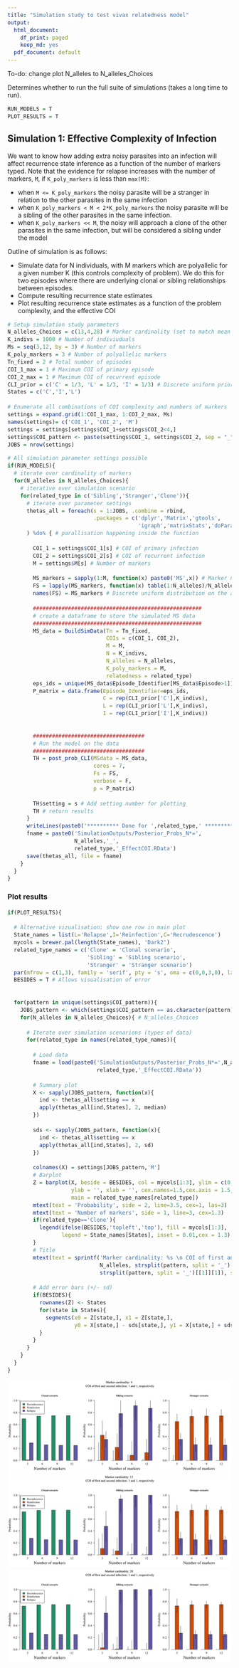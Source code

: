 ```yaml
---
title: "Simulation study to test vivax relatedness model"
output:
  html_document:
    df_print: paged
    keep_md: yes
  pdf_document: default
---
```


To-do: change plot N_alleles to N_alleles_Choices






Determines whether to run the full suite of simulations (takes a long time to run).

```r
RUN_MODELS = T
PLOT_RESULTS = T
```

## Simulation 1: Effective Complexity of Infection

We want to know how adding extra noisy parasites into an infection will affect recurrence state inference as a function of the number of markers typed. Note that the evidence for relapse increases with the number of markers, `M`, if `K_poly_markers` is less than `max(M)`: 

* when `M <= K_poly_markers` the noisy parasite will be a stranger in relation to the other parasites in the same infection 
* when `K_poly_markers < M < 2*K_poly_markers` the noisy parasite will be a sibling of the other parasites in the same infection. 
* when `K_poly_markers << M`, the noisy will approach a clone of the other parasites in the same infection, but will be considered a sibling under the model

Outline of simulation is as follows:

* Simulate data for N individuals, with M markers which are polyallelic for a given number K (this controls complexity of problem). We do this for two episodes where there are underlying clonal or sibling relationships between episodes.
* Compute resulting recurrence state estimates
* Plot resulting recurrence state estimates as a function of the problem complexity, and the effective COI


```r
# Setup simulation study parameters
N_alleles_Choices = c(13,4,28) # Marker cardinality (set to match mean and range our panel)
K_indivs = 1000 # Number of indiviuduals
Ms = seq(3,12, by = 3) # Number of markers
K_poly_markers = 3 # Number of polyallelic markers 
Tn_fixed = 2 # Total number of episodes
COI_1_max = 1 # Maximum COI of primary episode 
COI_2_max = 1 # Maximum COI of recurrent episode
CLI_prior = c('C' = 1/3, 'L' = 1/3, 'I' = 1/3) # Discrete uniform prior on recurrence states 
States = c('C','I','L')

# Enumerate all combinations of COI complexity and numbers of markers
settings = expand.grid(1:COI_1_max, 1:COI_2_max, Ms) 
names(settings)= c('COI_1', 'COI_2', 'M')
settings = settings[settings$COI_1+settings$COI_2<4,]
settings$COI_pattern <- paste(settings$COI_1, settings$COI_2, sep = "_")
JOBS = nrow(settings)
```


```r
# All simulation parameter settings possible
if(RUN_MODELS){
  # iterate over cardinality of markers
  for(N_alleles in N_alleles_Choices){
    # iterative over simulation scenario 
    for(related_type in c('Sibling','Stranger','Clone')){
      # iterate over parameter settings
      thetas_all = foreach(s = 1:JOBS, .combine = rbind, 
                           .packages = c('dplyr','Matrix','gtools',
                                         'igraph','matrixStats','doParallel')
      ) %do% { # parallisation happening inside the function
        
        COI_1 = settings$COI_1[s] # COI of primary infection
        COI_2 = settings$COI_2[s] # COI of recurrent infection
        M = settings$M[s] # Number of markers
        
        MS_markers = sapply(1:M, function(x) paste0('MS',x)) # Marker names
        FS = lapply(MS_markers, function(x) table(1:N_alleles)/N_alleles) # Marker frequencies
        names(FS) = MS_markers # Discrete uniform distribution on the alleles 
        
        #####################################################
        # create a dataframe to store the simulated MS data
        #####################################################
        MS_data = BuildSimData(Tn = Tn_fixed, 
                               COIs = c(COI_1, COI_2), 
                               M = M, 
                               N = K_indivs,
                               N_alleles = N_alleles, 
                               K_poly_markers = M, 
                               relatedness = related_type)
        eps_ids = unique(MS_data$Episode_Identifier[MS_data$Episode>1])
        P_matrix = data.frame(Episode_Identifier=eps_ids,
                              C = rep(CLI_prior['C'],K_indivs),
                              L = rep(CLI_prior['L'],K_indivs),
                              I = rep(CLI_prior['I'],K_indivs))
        
        
        ###################################
        # Run the model on the data
        ###################################
        TH = post_prob_CLI(MSdata = MS_data, 
                           cores = 7,
                           Fs = FS, 
                           verbose = F, 
                           p = P_matrix)
        
        TH$setting = s # Add setting number for plotting
        TH # return results
      }
      writeLines(paste0('********** Done for ',related_type,' **********'))
      fname = paste0('SimulationOutputs/Posterior_Probs_N*=',
                     N_alleles,'_',
                     related_type,'_EffectCOI.RData')
      save(thetas_all, file = fname)
    }
  }
}
```



### Plot results


```r
if(PLOT_RESULTS){
  
  # Alternative vizualisation: show one row in main plot
  State_names = list(L='Relapse',I='Reinfection',C='Recrudescence')
  mycols = brewer.pal(length(State_names), 'Dark2')
  related_type_names = c('Clone' = 'Clonal scenario', 
                         'Sibling' = 'Sibling scenario',
                         'Stranger' = 'Stranger scenario')
  par(mfrow = c(1,3), family = 'serif', pty = 's', oma = c(0,0,3,0), las =1, mar=c(4,5,4,1))
  BESIDES = T # Allows visualisation of error
  
  
  for(pattern in unique(settings$COI_pattern)){
    JOBS_pattern <- which(settings$COI_pattern == as.character(pattern))
    for(N_alleles in N_alleles_Choices){ # N_alleles_Choices
      
      # Iterate over simulation scenarions (types of data)
      for(related_type in names(related_type_names)){
        
        # Load data 
        fname = load(paste0('SimulationOutputs/Posterior_Probs_N*=',N_alleles,'_',
                            related_type,'_EffectCOI.RData'))
        
        # Summary plot
        X <- sapply(JOBS_pattern, function(x){
          ind <- thetas_all$setting == x
          apply(thetas_all[ind,States], 2, median)
        })
        
        sds <- sapply(JOBS_pattern, function(x){
          ind <- thetas_all$setting == x
          apply(thetas_all[ind,States], 2, sd)
        })
        
        colnames(X) = settings[JOBS_pattern,'M']
        # Barplot
        Z = barplot(X, beside = BESIDES, col = mycols[1:3], ylim = c(0,1), 
                    ylab = '', xlab = '', cex.names=1.5,cex.axis = 1.5,
                    main = related_type_names[related_type])
        mtext(text = 'Probability', side = 2, line=3.5, cex=1, las=3)
        mtext(text = 'Number of markers', side = 1, line=3, cex=1.3)
        if(related_type=='Clone'){
          legend(ifelse(BESIDES,'topleft','top'), fill = mycols[1:3], 
                 legend = State_names[States], inset = 0.01,cex = 1.3)
        }
        # Title
        mtext(text = sprintf('Marker cardinality: %s \n COI of first and second infection: %s and %s, respectively', 
                             N_alleles, strsplit(pattern, split = '_')[[1]][1], 
                             strsplit(pattern, split = '_')[[1]][1]), side = 3, outer = T)
        
        # Add error bars (+/- sd)
        if(BESIDES){
          rownames(Z) <- States
          for(state in States){
            segments(x0 = Z[state,], x1 = Z[state,], 
                     y0 = X[state,] - sds[state,], y1 = X[state,] + sds[state,])
          }
        }
      }
    }
  }
}
```

![](SimulationStudy_files/figure-html/results_COI_effect-1.png)<!-- -->![](SimulationStudy_files/figure-html/results_COI_effect-2.png)<!-- -->![](SimulationStudy_files/figure-html/results_COI_effect-3.png)<!-- -->

